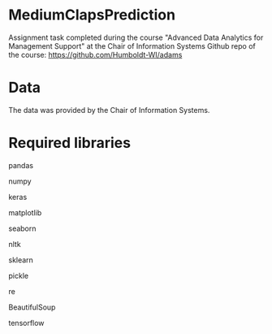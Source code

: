 # MediumClapsPrediction

Assignment task completed during the course "Advanced Data Analytics for Management Support" at the Chair of Information Systems
Github repo of the course: https://github.com/Humboldt-WI/adams

# Data
The data was provided by the Chair of Information Systems.

# Required libraries 
pandas

numpy

keras

matplotlib

seaborn

nltk

sklearn

pickle

re

BeautifulSoup

tensorflow

